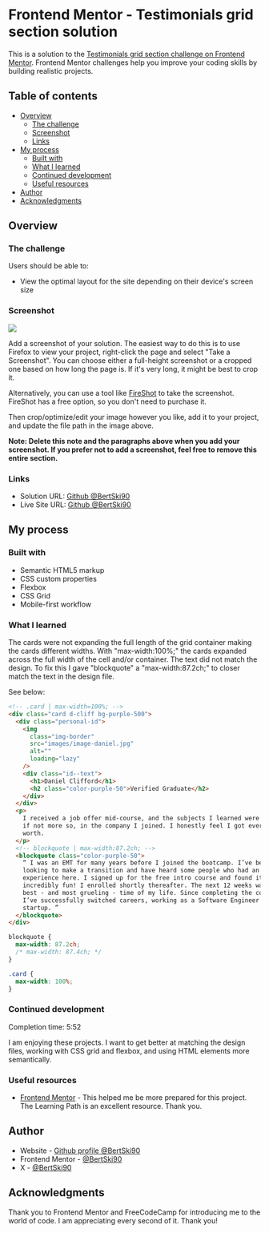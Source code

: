 # Frontend Mentor - Testimonials grid section solution

This is a solution to the [Testimonials grid section challenge on Frontend Mentor](https://www.frontendmentor.io/challenges/testimonials-grid-section-Nnw6J7Un7). Frontend Mentor challenges help you improve your coding skills by building realistic projects.

## Table of contents

- [Overview](#overview)
  - [The challenge](#the-challenge)
  - [Screenshot](#screenshot)
  - [Links](#links)
- [My process](#my-process)
  - [Built with](#built-with)
  - [What I learned](#what-i-learned)
  - [Continued development](#continued-development)
  - [Useful resources](#useful-resources)
- [Author](#author)
- [Acknowledgments](#acknowledgments)

## Overview

### The challenge

Users should be able to:

- View the optimal layout for the site depending on their device's screen size

### Screenshot

![](./screenshot.jpg)

Add a screenshot of your solution. The easiest way to do this is to use Firefox to view your project, right-click the page and select "Take a Screenshot". You can choose either a full-height screenshot or a cropped one based on how long the page is. If it's very long, it might be best to crop it.

Alternatively, you can use a tool like [FireShot](https://getfireshot.com/) to take the screenshot. FireShot has a free option, so you don't need to purchase it.

Then crop/optimize/edit your image however you like, add it to your project, and update the file path in the image above.

**Note: Delete this note and the paragraphs above when you add your screenshot. If you prefer not to add a screenshot, feel free to remove this entire section.**

### Links

- Solution URL: [Github @BertSki90](https://github.com/BertSki90/testimonials-grid-section)
- Live Site URL: [Github @BertSki90](https://bertski90.github.io/testimonials-grid-section/)

## My process

### Built with

- Semantic HTML5 markup
- CSS custom properties
- Flexbox
- CSS Grid
- Mobile-first workflow

### What I learned

The cards were not expanding the full length of the grid container making the cards different widths. With "max-width:100%;" the cards expanded across the full width of the cell and/or container. The text did not match the design. To fix this I gave "blockquote" a "max-width:87.2ch;" to closer match the text in the design file.

See below:

```html
<!-- .card | max-width=100%; -->
<div class="card d-cliff bg-purple-500">
  <div class="personal-id">
    <img
      class="img-border"
      src="images/image-daniel.jpg"
      alt=""
      loading="lazy"
    />
    <div class="id--text">
      <h1>Daniel Clifford</h1>
      <h2 class="color-purple-50">Verified Graduate</h2>
    </div>
  </div>
  <p>
    I received a job offer mid-course, and the subjects I learned were current,
    if not more so, in the company I joined. I honestly feel I got every penny’s
    worth.
  </p>
  <!-- blockquote | max-width:87.2ch; -->
  <blockquote class="color-purple-50">
    “ I was an EMT for many years before I joined the bootcamp. I’ve been
    looking to make a transition and have heard some people who had an amazing
    experience here. I signed up for the free intro course and found it
    incredibly fun! I enrolled shortly thereafter. The next 12 weeks was the
    best - and most grueling - time of my life. Since completing the course,
    I’ve successfully switched careers, working as a Software Engineer at a VR
    startup. ”
  </blockquote>
</div>
```

```css
blockquote {
  max-width: 87.2ch;
  /* max-width: 87.4ch; */
}

.card {
  max-width: 100%;
}
```

### Continued development

Completion time: 5:52

I am enjoying these projects. I want to get better at matching the design files, working with CSS grid and flexbox, and using HTML elements more semantically.

### Useful resources

- [Frontend Mentor](https://www.frontendmentor.io/learning-paths/building-responsive-layouts--z1qCXVqkD) - This helped me be more prepared for this project. The Learning Path is an excellent resource. Thank you.

## Author

- Website - [Github profile @BertSki90](https://github.com/BertSki90)
- Frontend Mentor - [@BertSki90](https://www.frontendmentor.io/profile/BertSki90)
- X - [@BertSki90](https://x.com/BertSki90s)

## Acknowledgments

Thank you to Frontend Mentor and FreeCodeCamp for introducing me to the world of code. I am appreciating every second of it. Thank you!
